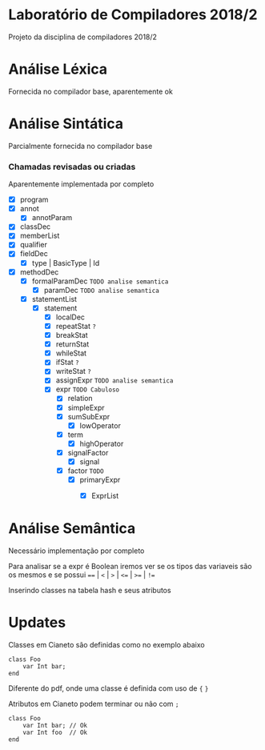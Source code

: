 # Laboratório de Compiladores 2018/2
Projeto da disciplina de compiladores 2018/2

# Análise Léxica
Fornecida no compilador base, aparentemente ok

# Análise Sintática
Parcialmente fornecida no compilador base

### Chamadas revisadas ou criadas
Aparentemente implementada por completo


- [x] program
- [x] annot
    - [x] annotParam
- [x] classDec
- [x] memberList
- [x] qualifier
- [x] fieldDec
    - [x] type | BasicType | Id
- [x] methodDec
    - [x] formalParamDec `TODO analise semantica`
        - [x] paramDec `TODO analise semantica`
    - [x] statementList
        - [x] statement
            - [x] localDec
            - [x] repeatStat `?`
            - [x] breakStat
            - [x] returnStat
            - [x] whileStat
            - [x] ifStat    `?`
            - [x] writeStat `?`
            - [x] assignExpr `TODO analise semantica`
            - [x] expr `TODO Cabuloso`
                - [x] relation
                - [x] simpleExpr
                - [x] sumSubExpr
                    - [x] lowOperator
                - [x] term
                    - [x] highOperator
                - [x] signalFactor
                    - [x] signal
                - [x] factor `TODO`
                    - [x] primaryExpr
                        - [x] ExprList


# Análise Semântica
Necessário implementação por completo

Para analisar se a expr é Boolean iremos ver se os tipos das variaveis são os mesmos e se possui `==` | `<` | `>` | `<=` | `>=` | `!=`

Inserindo classes na tabela hash e seus atributos

# Updates
Classes em Cianeto são definidas como no exemplo abaixo

```
class Foo
    var Int bar;
end
```

Diferente do pdf, onde uma classe é definida com uso de `{` `}`


Atributos em Cianeto podem terminar ou não com `;`

```
class Foo
    var Int bar; // Ok
    var Int foo  // Ok
end
```